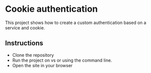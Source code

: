 ﻿# Cookie authentication

This project shows how to create a custom authentication based on a service and cookie.


## Instructions ##

- Clone the repository
- Run the project on vs or using the command line.
- Open the site in your browser



